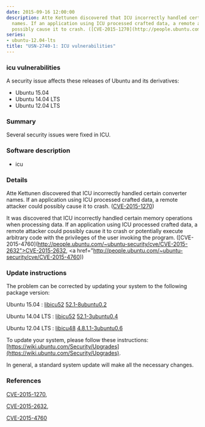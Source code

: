 ```yaml
---
date: 2015-09-16 12:00:00
description: Atte Kettunen discovered that ICU incorrectly handled certain converter
  names. If an application using ICU processed crafted data, a remote attacker could
  possibly cause it to crash. ([CVE-2015-1270](http://people.ubuntu.com/~ubuntu-security/cve/CVE-2015-1270))
series:
- ubuntu-12.04-lts
title: "USN-2740-1: ICU vulnerabilities"
---
```



### icu vulnerabilities

A security issue affects these releases of Ubuntu and its derivatives:

* Ubuntu 15.04
* Ubuntu 14.04 LTS
* Ubuntu 12.04 LTS

### Summary

Several security issues were fixed in ICU. 

### Software description

* icu 

### Details

Atte Kettunen discovered that ICU incorrectly handled certain converter names. If an application using ICU processed crafted data, a remote attacker could possibly cause it to crash. ([CVE-2015-1270](http://people.ubuntu.com/~ubuntu-security/cve/CVE-2015-1270))

It was discovered that ICU incorrectly handled certain memory operations when processing data. If an application using ICU processed crafted data, a remote attacker could possibly cause it to crash or potentially execute arbitrary code with the privileges of the user invoking the program. ([CVE-2015-4760](http://people.ubuntu.com/~ubuntu-security/cve/CVE-2015-2632">CVE-2015-2632</a>, <a href="http://people.ubuntu.com/~ubuntu-security/cve/CVE-2015-4760)) 

### Update instructions

The problem can be corrected by updating your system to the following package version:

Ubuntu 15.04
 : [libicu52](https://launchpad.net/ubuntu/+source/icu) <span> [52.1-8ubuntu0.2](https://launchpad.net/ubuntu/+source/icu/52.1-8ubuntu0.2) </span> 

Ubuntu 14.04 LTS
 : [libicu52](https://launchpad.net/ubuntu/+source/icu) <span> [52.1-3ubuntu0.4](https://launchpad.net/ubuntu/+source/icu/52.1-3ubuntu0.4) </span> 

Ubuntu 12.04 LTS
 : [libicu48](https://launchpad.net/ubuntu/+source/icu) <span> [4.8.1.1-3ubuntu0.6](https://launchpad.net/ubuntu/+source/icu/4.8.1.1-3ubuntu0.6) </span> 

To update your system, please follow these instructions: [https://wiki.ubuntu.com/Security/Upgrades](https://wiki.ubuntu.com/Security/Upgrades).

In general, a standard system update will make all the necessary changes. 

### References

 
 [CVE-2015-1270](http://people.ubuntu.com/~ubuntu-security/cve/CVE-2015-1270), 

 [CVE-2015-2632](http://people.ubuntu.com/~ubuntu-security/cve/CVE-2015-2632), 

 [CVE-2015-4760](http://people.ubuntu.com/~ubuntu-security/cve/CVE-2015-4760)